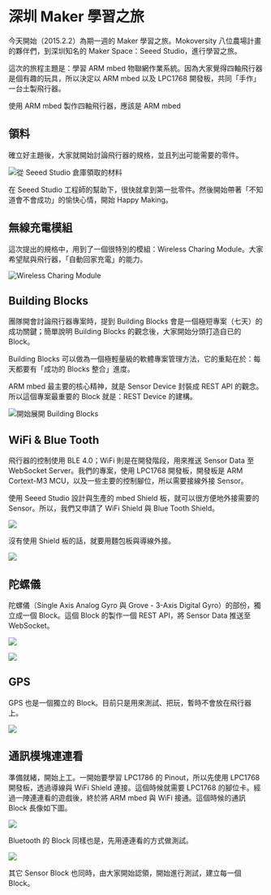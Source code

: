 # 深圳 Maker 學習之旅

今天開始（2015.2.2）為期一週的 Maker 學習之旅。Mokoversity 八位農場計畫的夥伴們，到深圳知名的 Maker Space：Seeed Studio，進行學習之旅。

這次的旅程主題是：學習 ARM mbed 物聯網作業系統。因為大家覺得四軸飛行器是個有趣的玩具，所以決定以 ARM mbed 以及 LPC1768 開發板，共同「手作」一台土製飛行器。

使用 ARM mbed 製作四軸飛行器，應該是 ARM mbed 

## 領料

確立好主題後，大家就開始討論飛行器的規格，並且列出可能需要的零件。

![從 Seeed Studio 倉庫領取的材料](https://scontent-b-sjc.xx.fbcdn.net/hphotos-xap1/v/t1.0-9/10446647_384280548419836_8997656722491301359_n.jpg?oh=2b5015fd3cdd7960991be5ab89352350&oe=55579122)

在 Seeed Studio 工程師的幫助下，很快就拿到第一批零件。然後開始帶著「不知道會不會成功」的愉快心情，開始 Happy Making。

## 無線充電模組

這次提出的規格中，用到了一個很特別的模組：Wireless Charing Module。大家希望賦與飛行器，「自動回家充電」的能力。

![Wireless Charing Module](https://fbcdn-sphotos-e-a.akamaihd.net/hphotos-ak-xpa1/v/t1.0-9/10931390_384280568419834_6574277745703459333_n.jpg?oh=cc117c2a2b1feb2babdb2f0e715f978b&oe=556D1FDB&__gda__=1432920931_4e18517a01f41b896c99078f8cca7fde)

## Building Blocks

團隊開會討論飛行器專案時，提到 Building Blocks 會是一個極短專案（七天）的成功關鍵；簡單說明 Building Blocks 的觀念後，大家開始分頭打造自已的 Block。

Building Blocks 可以做為一個極輕量級的軟體專案管理方法，它的重點在於：每天都要有「成功的 Blocks 整合」進度。

ARM mbed 最主要的核心精神，就是 Sensor Device 封裝成 REST API 的觀念。所以這個專案最重要的 Block 就是：REST Device 的建構。

![開始展開 Building Blocks](https://fbcdn-sphotos-b-a.akamaihd.net/hphotos-ak-xfp1/v/t1.0-9/10846095_384280718419819_7489546409479898578_n.jpg?oh=e5c7aed8f15f6da6be602ad15ef4be1f&oe=55673F42&__gda__=1431963595_49195ca38cb3bdfce52058ee675ff72c)

## WiFi & Blue Tooth

飛行器的控制使用 BLE 4.0；WiFi 則是在開發階段，用來推送 Sensor Data 至 WebSocket Server。我們的專案，使用 LPC1768 開發板，開發板是 ARM Cortext-M3 MCU，以及一些主要的控制腳位，所以需要接線外接 Sensor。

使用 Seeed Studio 設計與生產的 mbed Shield 板，就可以很方便地外接需要的 Sensor。所以，我們又申請了 WiFi Shield 與 Blue Tooth Shield。

![](https://fbcdn-sphotos-f-a.akamaihd.net/hphotos-ak-prn1/v/t1.0-9/10646712_384280678419823_2718231352411837997_n.jpg?oh=4c3d9b23387b509fbfaf88ccbbfed85f&oe=5553C2C8&__gda__=1430830963_6e533fa3ef4b9fcff5e85bd27bb21995)

沒有使用 Shield 板的話，就要用麵包板與導線外接。

![](https://camo.githubusercontent.com/de78ac16ddc9583509e7754e7158a9e8faca0eef/687474703a2f2f692e696d6775722e636f6d2f496f6d354b4d452e6a7067)

## 陀螺儀

陀螺儀（Single Axis Analog Gyro 與 Grove - 3-Axis Digital Gyro）的部份，獨立成一個 Block。這個 Block 的製作一個 REST API，將 Sensor Data 推送至 WebSocket。

![](https://fbcdn-sphotos-c-a.akamaihd.net/hphotos-ak-xfp1/v/t1.0-9/10426561_384280598419831_8663669645142068366_n.jpg?oh=916d0f655a69d4cfa5a56852c09d4f8d&oe=5559F61A&__gda__=1431632787_b48f1be7cfc806dac32760052f2b1536)

![](https://dchtm6r471mui.cloudfront.net/hackpad.com_Ncb0ktNHpUZ_p.320451_1423112309163_%E8%9E%A2%E5%B9%95%E5%BF%AB%E7%85%A7%202015-02-05%20%E4%B8%8B%E5%8D%8812.57.28.png)

## GPS

GPS 也是一個獨立的 Block。目前只是用來測試、把玩，暫時不會放在飛行器上。

![](https://fbcdn-sphotos-a-a.akamaihd.net/hphotos-ak-xpa1/v/t1.0-9/10940426_384280628419828_5298756888991316774_n.jpg?oh=97549e57af81b2d0497a0876114c00cc&oe=55538084&__gda__=1431403836_d1c0840ee35c42dd592fa78486d116dd)

## 通訊模塊連連看

準備就緒，開始上工。一開始要學習 LPC1786 的 Pinout，所以先使用 LPC1768 開發板，透過導線與 WiFi Shield 連接。這個時候就需要 LPC1768 的腳位卡。經過一陣連連看的遊戲後，終於將 ARM mbed 與 WiFi 接通。這個時候的通訊 Block 長像如下圖。

![](https://fbcdn-sphotos-g-a.akamaihd.net/hphotos-ak-xpf1/v/t1.0-9/11719_384562985058259_1133189908999328747_n.jpg?oh=7cc3a384f9de6fc90c92db6a588045f6&oe=55635981&__gda__=1430828906_d7c04853614bcfb039ecd6b97f9984b2)

Bluetooth 的 Block 同樣也是，先用連連看的方式做測試。

![](https://scontent-a-sjc.xx.fbcdn.net/hphotos-xpa1/v/t1.0-9/10959573_384563008391590_5548008232315475502_n.jpg?oh=748a1c582a049d1ac94bb61b78ffeda5&oe=55537547)

其它 Sensor Block 也同時，由大家開始認領，開始進行測試，建立每一個 Block。







